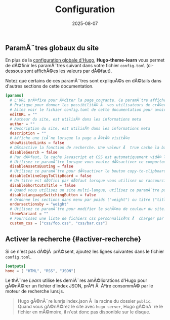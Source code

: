 ﻿---
date: 2025-08-07
title: Configuration
weight: 20
---

## ParamÃ¨tres globaux du site

En plus de la [configuration globale d'Hugo](https://gohugo.io/overview/configuration/), **Hugo-theme-learn** vous permet de dÃ©finir les paramÃ¨tres suivant dans votre fichier `config.toml` (ci-dessous sont affichÃ©es les valeurs par dÃ©faut).

Notez que certains de ces paramÃ¨tres sont expliquÃ©s en dÃ©tails dans d'autres sections de cette documentation.

```toml
[params]
  # L'URL prÃ©fixe pour Ã©diter la page courante. Ce paramÃ¨tre affichera un bouton "Modifier cette page" on haut de de chacune des pages.
  # Pratique pour donner les possibilitÃ© Ã  vos utilisateurs de crÃ©er une merge request pour votre doc.
  # Allez voir le fichier config.toml de cette documentation pour avoir un exemple.
  editURL = ""
  # Autheur du site, est utilisÃ© dans les informations meta
  author = ""
  # Description du site, est utilisÃ© dans les informations meta
  description = ""
  # Affiche une icÃ´ne lorsque la page a Ã©tÃ© visitÃ©e
  showVisitedLinks = false
  # DÃ©sactive la fonction de recherche. Une valeur Ã  true cache la barre de recherche.
  disableSearch = false
  # Par dÃ©faut, le cache Javascript et CSS est automatiquement vidÃ© lorsqu'une nouvelle version du site est gÃ©nÃ©rÃ©e.
  # Utilisez ce paramÃ¨tre lorsque vous voulez dÃ©sactiver ce comportement (c'est parfois incompatible avec certains proxys)
  disableAssetsBusting = false
  # Utilisez ce paramÃ¨tre pour dÃ©sactiver le bouton copy-to-clipboard pour le code formattÃ© sur une ligne.
  disableInlineCopyToClipBoard = false
  # Un titre est dÃ©fini par dÃ©faut lorsque vous utilisez un raccourci dans le menu. Utilisez ce paramÃ¨tre pour le cacher.
  disableShortcutsTitle = false
  # Quand vous utilisez un site multi-langue, utilisez ce paramÃ¨tre pour dÃ©sactiver le bouton de changement de langue.
  disableLanguageSwitchingButton = false
  # Ordonne les sections dans menu par poids ("weight") ou titre ("title"). DÃ©faut Ã  "weight"
  ordersectionsby = "weight"
  # Utilisez ce paramÃ¨tre pour modifier le schÃ©ma de couleur du site. Les valeurs par dÃ©faut sont "red", "blue", "green".
  themeVariant = ""
  # Fournissez une liste de fichiers css personnalisÃ©s Ã  charger par rapport depuis le dossier `static/` Ã  la racine du site.
  custom_css = ["css/foo.css", "css/bar.css"]
```

## Activer la recherche {#activer-recherche}

Si ce n'est pas dÃ©jÃ  prÃ©sent, ajoutez les lignes suivantes dans le fichier `config.toml`.

```toml
[outputs]
home = [ "HTML", "RSS", "JSON"]
```

Le thÃ¨me *Learn* utilise les derniÃ¨res amÃ©liorations d'Hugo pour gÃ©nÃ©rer un fichier d'index JSON, prÃªt Ã  Ãªtre consommÃ© par le moteur de recherche lunr.js.

> Hugo gÃ©nÃ¨re lunrjs index.json Ã  la racine du dossier `public`.
> Quand vous gÃ©nÃ©rez le site avec `hugo server`, Hugo gÃ©nÃ¨re le fichier en mÃ©moire, il n'est donc pas disponible sur le disque.
